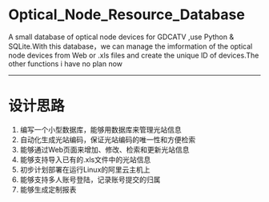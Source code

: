 # Optical_Node_Resource_Database
A small database of optical node devices for GDCATV ,use Python &amp; SQLite.With this database，we can manage the imformation of the optical node devices from Web or .xls files and create the unique ID of devices.The other functions i have no plan now

***
# **设计思路**
1. 编写一个小型数据库，能够用数据库来管理光站信息
2. 自动化生成光站编码，保证光站编码的唯一性和方便检索
3. 能够通过Web页面来增加、修改、检索和更新光站信息
4. 能够支持导入已有的.xls文件中的光站信息
5. 初步计划部署在运行Linux的阿里云主机上
6. 能够支持多人账号登陆，记录账号提交的归属
7. 能够生成定制报表

